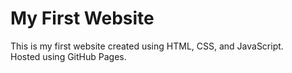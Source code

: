 # My First Website
This is my first website created using HTML, CSS, and JavaScript.  
Hosted using GitHub Pages.
